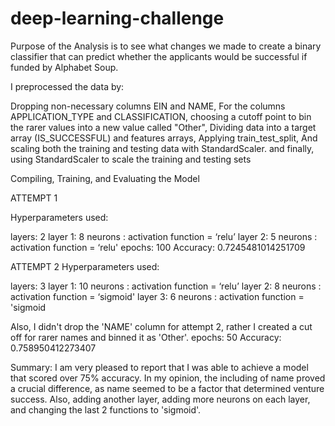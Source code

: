 # deep-learning-challenge

Purpose of the Analysis is to see what changes we made to create a binary classifier that can predict whether the applicants would be successful if funded by Alphabet Soup.



I preprocessed the data by:

Dropping non-necessary columns EIN and NAME,
For the columns APPLICATION_TYPE and CLASSIFICATION, choosing a cutoff point to bin the rarer values into a new value called "Other",
Dividing data into a target array (IS_SUCCESSFUL) and features arrays,
Applying train_test_split,
And scaling both the training and testing data with StandardScaler.
and finally, using StandardScaler to scale the training and testing sets

Compiling, Training, and Evaluating the Model

ATTEMPT 1

Hyperparameters used:

layers: 2
layer 1: 8 neurons : activation function = ‘relu’
layer 2: 5 neurons : activation function = ‘relu'
epochs: 100
Accuracy: 0.7245481014251709

ATTEMPT 2
Hyperparameters used:

layers: 3
layer 1: 10 neurons : activation function = ‘relu’
layer 2: 8 neurons : activation function = ‘sigmoid'
layer 3: 6 neurons : activation function = 'sigmoid

Also, I didn't drop the 'NAME' column for attempt 2, rather I created a cut off for rarer names and binned it as 'Other'.
epochs: 50
Accuracy: 0.758950412273407

Summary:
I am very pleased to report that I was able to achieve a model that scored over 75% accuracy. In my opinion, the including of name proved a crucial difference, as name seemed to be 
a factor that determined venture success. Also, adding another layer, adding more neurons on each layer, and changing the last 2 functions to 'sigmoid'. 
